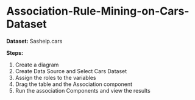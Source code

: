 # Association-Rule-Mining-on-Cars-Dataset
**Dataset:** Sashelp.cars

**Steps:**

1.  Create a diagram 
2.  Create Data Source and Select Cars Dataset 
3.  Assign the roles to the variables
4.  Drag the table and the Association component 
5.  Run the association Components and view the results 
